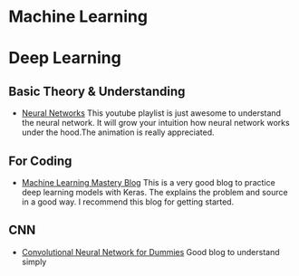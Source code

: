 # Machine Learning

# Deep Learning 

## Basic Theory & Understanding
* [Neural Networks](https://www.youtube.com/playlist?list=PLZHQObOWTQDNU6R1_67000Dx_ZCJB-3pi)
This youtube playlist is just awesome to understand the neural network. It will grow your intuition how neural network works under the hood.The animation is really appreciated.

## For Coding
* [Machine Learning Mastery Blog](https://machinelearningmastery.com/category/deep-learning/) 
This is a very good blog to practice deep learning models with Keras. The explains the problem and source in a good way. I recommend this blog for getting started. 

## CNN
* [Convolutional Neural Network for Dummies](https://www.kaggle.com/iamsouravbanerjee/convolutional-neural-network-for-dummies) Good blog to understand simply



